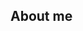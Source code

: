 ## About me

<!--
**sojigogogo/sojigogogo** is a ✨ _special_ ✨ repository because its `README.md` (this file) appears on your GitHub profile.

Here are some ideas to get you started:

- 🔭 I’m currently studying on Tulane University
- 🌱 I’m currently learning biostatistics
- 👯 I’m looking to collaborate on biomedicine
- 🤔 I’m looking for help with python coding problem
- 💬 Ask me about biostatistics test
- 📫 How to reach me: lji1@tulane.edu
- 😄 Pronouns: she/her
- ⚡ Fun fact: I'm planing to travel all around the world!:smiley:
-->
